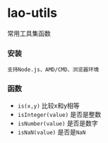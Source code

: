 # lao-utils

常用工具集函数

### 安装
	支持Node.js、AMD/CMD、浏览器环境

### 函数
- `is(x,y)` 比较x和y相等
- `isInteger(value)` 是否是整数
- `isNumber(value)` 是否是数字
- `isNaN(value)` 是否是`NaN`